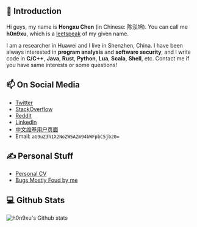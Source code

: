 ## 👋 Introduction

Hi guys, my name is **Hongxu Chen** (in Chinese: 陈泓旭). You can call me **h0n9xu**, which is a [leetspeak](https://en.wikipedia.org/wiki/Leet) of my given name.

I am a researcher in Huawei and I live in Shenzhen, China. I have been always interested in **program analysis** and **software security**, and I write code in **C/C++**, **Java**, **Rust**, **Python**, **Lua**, **Scala**, **Shell**, etc. Contact me if you have same interests or some questions!

## 📫 On Social Media

- [Twitter](https://twitter.com/hongxuchen)
- [StackOverflow](https://stackoverflow.com/users/528929/hongxu-chen)
- [Reddit](https://www.reddit.com/user/hongxuchen)
- [LinkedIn](https://www.linkedin.com/in/hongxu-chen-09a97640/)
- [中文维基用户页面](https://zh.wikipedia.org/wiki/User:HongxuChen#%E5%9F%BA%E6%9C%AC%E4%BF%A1%E6%81%AF)
- Email: `aG9uZ3h1X2NoZW5AZm94bWFpbC5jb20=`

## ✍️ Personal Stuff
- [Personal CV](https://github.com/hongxuchen/hongxuchen.github.io/blob/master/static/pdf/CV.pdf)
- [Bugs Mostly Foud by me](https://github.com/fot-the-fuzzer/pocs)
 
## 💻 Github Stats

![h0n9xu's Github stats](https://github-readme-stats.vercel.app/api?username=HongxuChen&show_icons=true)
